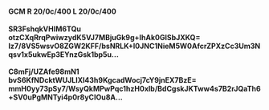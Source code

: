 #### GCM R 20/0c/400 L 20/0c/400
**SR3FshqkVHIM6TQu**<br/>**otzCXqRrqPwiwzydK5VJ7MBjuGk9g+IhAk0GlSbJXKQ=**<br/>**lz7/8VS5wsvO8ZGW2KFF/bsNRLK+I0JNC1NieM5W0AfcrZPXzCc3Um3Nqsv1x5ukwEp3EYnzGsk1bp5u...**<br/><br/>
**C8mFj/UZAfe98mN1**<br/>**bvS6KfNDcktWUJLlXl43h9KgcadWocj7cY9jnEX7BzE=**<br/>**mmH0yy73pSy7/WsyQkMPwPqc1hzH0xlb/BdCgskJKTww4s7B2rJQaTh6+SV0uPgMNTyi4p0r8yCIOu8A...**
